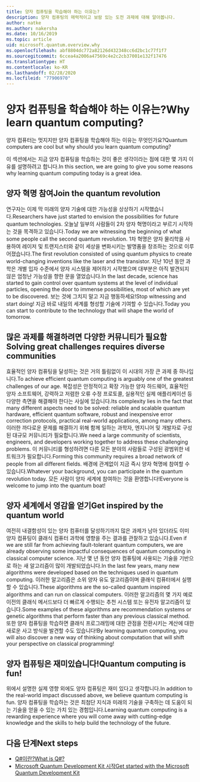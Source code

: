 ```yaml
---
title: 양자 컴퓨팅을 학습해야 하는 이유는?
description: 양자 컴퓨팅의 매력적이고 보람 있는 도전 과제에 대해 알아봅니다.
author: natke
ms.author: nakersha
ms.date: 10/16/2019
ms.topic: article
uid: microsoft.quantum.overview.why
ms.openlocfilehash: abf8804dc772a82126d432348cc6d2bc1c77f1f7
ms.sourcegitcommit: 6ccea4a2006a47569c4e2c2cb37001e132f17476
ms.translationtype: HT
ms.contentlocale: ko-KR
ms.lasthandoff: 02/28/2020
ms.locfileid: "77906970"
---
```

# <a name="why-learn-quantum-computing"></a><span data-ttu-id="5864a-103">양자 컴퓨팅을 학습해야 하는 이유는?</span><span class="sxs-lookup"><span data-stu-id="5864a-103">Why learn quantum computing?</span></span>

<span data-ttu-id="5864a-104">양자 컴퓨터는 멋지지만 양자 컴퓨팅을 학습해야 하는 이유는 무엇인가요?</span><span class="sxs-lookup"><span data-stu-id="5864a-104">Quantum computers are cool but why should you learn quantum computing?</span></span>

<span data-ttu-id="5864a-105">이 섹션에서는 지금 양자 컴퓨팅을 학습하는 것이 좋은 생각이라는 점에 대한 몇 가지 이유를 설명하려고 합니다.</span><span class="sxs-lookup"><span data-stu-id="5864a-105">In this section, we are going to give you some reasons why learning quantum computing today is a great idea.</span></span>

## <a name="join-the-quantum-revolution"></a><span data-ttu-id="5864a-106">양자 혁명 참여</span><span class="sxs-lookup"><span data-stu-id="5864a-106">Join the quantum revolution</span></span>

<span data-ttu-id="5864a-107">연구자는 이제 막 미래의 양자 기술에 대한 가능성을 상상하기 시작했습니다.</span><span class="sxs-lookup"><span data-stu-id="5864a-107">Researchers have just started to envision the possibilities for future quantum technologies.</span></span> <span data-ttu-id="5864a-108">오늘날 일부의 사람들이 2차 양자 혁명이라고 부르기 시작하는 것을 목격하고 있습니다.</span><span class="sxs-lookup"><span data-stu-id="5864a-108">Today we are witnessing the beginning of what some people call the second quantum revolution.</span></span> <span data-ttu-id="5864a-109">1차 혁명은 양자 물리학을 사용하여 레이저 및 트랜지스터와 같이 세상을 변화시키는 발명품을 창조하는 것으로 이루어졌습니다.</span><span class="sxs-lookup"><span data-stu-id="5864a-109">The first revolution consisted of using quantum physics to create world-changing inventions like the laser and the transistor.</span></span> <span data-ttu-id="5864a-110">지난 10년 동안 과학은 개별 입자 수준에서 양자 시스템을 제어하기 시작했으며 대부분은 아직 발견되지 않은 엄청난 가능성을 향한 문을 열었습니다.</span><span class="sxs-lookup"><span data-stu-id="5864a-110">In the last decade, science has started to gain control over quantum systems at the level of individual particles, opening the door to immense possibilities, most of which are yet to be discovered.</span></span> <span data-ttu-id="5864a-111">보는 것에 그치지 말고 지금 행동하세요!</span><span class="sxs-lookup"><span data-stu-id="5864a-111">Stop witnessing and start doing!</span></span> <span data-ttu-id="5864a-112">지금 바로 내일의 세계를 형성할 기술에 기여할 수 있습니다.</span><span class="sxs-lookup"><span data-stu-id="5864a-112">Today you can start to contribute to the technology that will shape the world of tomorrow.</span></span>

## <a name="solving-great-challenges-requires-diverse-communities"></a><span data-ttu-id="5864a-113">많은 과제를 해결하려면 다양한 커뮤니티가 필요함</span><span class="sxs-lookup"><span data-stu-id="5864a-113">Solving great challenges requires diverse communities</span></span>

<span data-ttu-id="5864a-114">효율적인 양자 컴퓨팅을 달성하는 것은 거의 틀림없이 이 시대의 가장 큰 과제 중 하나입니다.</span><span class="sxs-lookup"><span data-stu-id="5864a-114">To achieve efficient quantum computing is arguably one of the greatest challenges of our age.</span></span> <span data-ttu-id="5864a-115">복잡성은 안정적이고 확장 가능한 양자 하드웨어, 효율적인 양자 소프트웨어, 강력하고 저렴한 오류 수정 프로토콜, 실용적인 실제 애플리케이션 등 다양한 측면을 해결해야 한다는 사실에 있습니다.</span><span class="sxs-lookup"><span data-stu-id="5864a-115">Its complexity lies in the fact that many different aspects need to be solved: reliable and scalable quantum hardware, efficient quantum software, robust and inexpensive error correction protocols, practical real-world applications, among many others.</span></span> <span data-ttu-id="5864a-116">이러한 까다로운 문제를 해결하기 위해 함께 일하는 과학자, 엔지니어 및 개발자로 구성된 대규모 커뮤니티가 필요합니다.</span><span class="sxs-lookup"><span data-stu-id="5864a-116">We need a large community of scientists, engineers, and developers working together to address these challenging problems.</span></span> <span data-ttu-id="5864a-117">이 커뮤니티를 형성하려면 다른 모든 분야의 사람들로 구성된 광범위한 네트워크가 필요합니다.</span><span class="sxs-lookup"><span data-stu-id="5864a-117">Forming this community requires a broad network of people from all different fields.</span></span> <span data-ttu-id="5864a-118">배경에 관계없이 지금 즉시 양자 혁명에 참여할 수 있습니다.</span><span class="sxs-lookup"><span data-stu-id="5864a-118">Whatever your background, you can participate in the quantum revolution today.</span></span> <span data-ttu-id="5864a-119">모든 사람이 양자 세계에 참여하는 것을 환영합니다!</span><span class="sxs-lookup"><span data-stu-id="5864a-119">Everyone is welcome to jump into the quantum boat!</span></span>

## <a name="get-inspired-by-the-quantum-world"></a><span data-ttu-id="5864a-120">양자 세계에서 영감을 얻기</span><span class="sxs-lookup"><span data-stu-id="5864a-120">Get inspired by the quantum world</span></span>

<span data-ttu-id="5864a-121">여전히 내결함성이 있는 양자 컴퓨터를 달성하기까지 많은 과제가 남아 있더라도 이미 양자 컴퓨팅이 클래식 컴퓨터 과학에 영향을 주는 결과를 관찰하고 있습니다.</span><span class="sxs-lookup"><span data-stu-id="5864a-121">Even if we are still far from achieving fault-tolerant quantum computers, we are already observing some impactful consequences of quantum computing in classical computer science.</span></span> <span data-ttu-id="5864a-122">지난 몇 년 동안 양자 컴퓨팅에 사용되는 기술을 기반으로 하는 새 알고리즘이 많이 개발되었습니다.</span><span class="sxs-lookup"><span data-stu-id="5864a-122">In the last few years, many new algorithms were developed based on the techniques used in quantum computing.</span></span> <span data-ttu-id="5864a-123">이러한 알고리즘은 소위 양자 유도 알고리즘이며 클래식 컴퓨터에서 실행할 수 있습니다.</span><span class="sxs-lookup"><span data-stu-id="5864a-123">These algorithms are the so-called quantum inspired algorithms and can run on classical computers.</span></span> <span data-ttu-id="5864a-124">이러한 알고리즘의 몇 가지 예로 이전의 클래식 메서드보다 더 빠르게 수행되는 추천 시스템 또는 유전자 알고리즘이 있습니다.</span><span class="sxs-lookup"><span data-stu-id="5864a-124">Some examples of these algorithms are recommendation systems or genetic algorithms that perform faster than any previous classical method.</span></span> <span data-ttu-id="5864a-125">또한 양자 컴퓨팅을 학습하면 클래식 프로그래밍에 대한 관점을 전환시키는 계산에 대한 새로운 사고 방식을 발견할 수도 있습니다!</span><span class="sxs-lookup"><span data-stu-id="5864a-125">By learning quantum computing, you will also discover a new way of thinking about computation that will shift your perspective on classical programming!</span></span>

## <a name="quantum-computing-is-fun"></a><span data-ttu-id="5864a-126">양자 컴퓨팅은 재미있습니다!</span><span class="sxs-lookup"><span data-stu-id="5864a-126">Quantum computing is fun!</span></span>

<span data-ttu-id="5864a-127">위에서 설명한 실제 영향 외에도 양자 컴퓨팅은 재미 있다고 생각합니다.</span><span class="sxs-lookup"><span data-stu-id="5864a-127">In addition to the real-world impact discussed above, we believe quantum computing is fun.</span></span> <span data-ttu-id="5864a-128">양자 컴퓨팅을 학습하는 것은 최첨단 지식과 미래의 기술을 구축하는 데 도움이 되는 기술을 얻을 수 있는 가치 있는 경험입니다.</span><span class="sxs-lookup"><span data-stu-id="5864a-128">Learning quantum computing is a rewarding experience where you will come away with cutting-edge knowledge and the skills to help build the technology of the future.</span></span>

## <a name="next-steps"></a><span data-ttu-id="5864a-129">다음 단계</span><span class="sxs-lookup"><span data-stu-id="5864a-129">Next steps</span></span>

* [<span data-ttu-id="5864a-130">Q#이란?</span><span class="sxs-lookup"><span data-stu-id="5864a-130">What is Q#?</span></span>](xref:microsoft.quantum.overview.qsharp)
* [<span data-ttu-id="5864a-131">Microsoft Quantum Development Kit 시작</span><span class="sxs-lookup"><span data-stu-id="5864a-131">Get started with the Microsoft Quantum Development Kit</span></span>](xref:microsoft.quantum.welcome)
